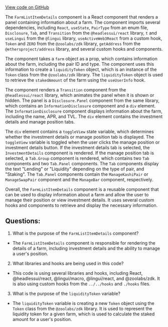 [View code on GitHub](zoo-labs/zoo/blob/master/core/src/features/onsen/FarmListItemDetails.tsx)

The `FarmListItemDetails` component is a React component that renders a panel containing information about a farm. The component imports several dependencies, including `React`, `useState`, `PairType` from an enum file, `Disclosure`, `Tab`, and `Transition` from the `@headlessui/react` library, `t` and `useLingui` from the `@lingui` library, `useActiveWeb3React` from a custom hook, `Token` and `ZERO` from the `@zoolabs/zdk` library, `getAddress` from the `@ethersproject/address` library, and several custom hooks and components.

The component takes a `farm` object as a prop, which contains information about the farm, including the pair ID and type. The component uses this information to create a `liquidityToken` object, which is an instance of the `Token` class from the `@zoolabs/zdk` library. The `liquidityToken` object is used to retrieve the `stakedAmount` of the farm using the `useUserInfo` hook.

The component renders a `Transition` component from the `@headlessui/react` library, which animates the panel when it is shown or hidden. The panel is a `Disclosure.Panel` component from the same library, which contains an `InformationDisclosure` component and a `div` element. The `InformationDisclosure` component displays information about the farm, including the name, APR, and TVL. The `div` element contains the investment details and manage position tabs.

The `div` element contains a `toggleView` state variable, which determines whether the investment details or manage position tab is displayed. The `toggleView` variable is toggled when the user clicks the manage position or investment details button. If the investment details tab is selected, the `InvestmentDetails` component is rendered. If the manage position tab is selected, a `Tab.Group` component is rendered, which contains two `Tab` components and two `Tab.Panel` components. The `Tab` components display the text "Lending" or "Liquidity" depending on the type of pair, and "Staking". The `Tab.Panel` components contain the `ManageKashiPair` or `ManageSwapPair` component and the `ManageBar` component, respectively.

Overall, the `FarmListItemDetails` component is a reusable component that can be used to display information about a farm and allow the user to manage their position or view investment details. It uses several custom hooks and components to retrieve and display the necessary information.
## Questions: 
 1. What is the purpose of the `FarmListItemDetails` component?
- The `FarmListItemDetails` component is responsible for rendering the details of a farm, including investment details and the ability to manage a user's position.

2. What libraries and hooks are being used in this code?
- This code is using several libraries and hooks, including React, @headlessui/react, @lingui/macro, @lingui/react, and @zoolabs/zdk. It is also using custom hooks from the `../../hooks` and `./hooks` files.

3. What is the purpose of the `liquidityToken` variable?
- The `liquidityToken` variable is creating a new `Token` object using the `Token` class from the `@zoolabs/zdk` library. It is used to represent the liquidity token for a given farm, which is used to calculate the staked amount for a user's position.